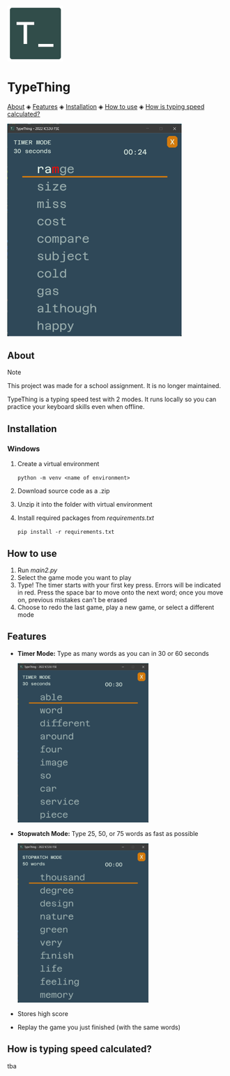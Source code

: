![logo](files/icon.png)

# TypeThing

[About](#about) ◈ [Features](#features) ◈ [Installation](#installation) ◈ [How to use](#how-to-use) ◈ [How is typing speed calculated?](#how-is-typing-speed-calculated)

<img src="display/sample-error.png" alt="screenshot of typing game" width=400/>

## About

> [!NOTE]  
> This project was made for a school assignment. It is no longer maintained.

TypeThing is a typing speed test with 2 modes. It runs locally so you can practice your keyboard skills even when offline.

## Installation

### Windows

1. Create a virtual environment

    `python -m venv <name of environment>`

2. Download source code as a .zip
3. Unzip it into the folder with virtual environment
4. Install required packages from *requirements.txt*

    `pip install -r requirements.txt`

## How to use

1. Run *main2.py*
2. Select the game mode you want to play
3. Type! The timer starts with your first key press. Errors will be indicated in red. Press the space bar to move onto the next word; once you move on, previous mistakes can't be erased
4. Choose to redo the last game, play a new game, or select a different mode

## Features

- **Timer Mode:** Type as many words as you can in 30 or 60 seconds

  <img src="display/sample-timer.png" alt="screenshot of timer mode" width=300/>

- **Stopwatch Mode:** Type 25, 50, or 75 words as fast as possible

  <img src="display/sample-stopwatch.png" alt="screenshot of stopwatch mode" width=300/>

- Stores high score
- Replay the game you just finished (with the same words)

## How is typing speed calculated?

tba